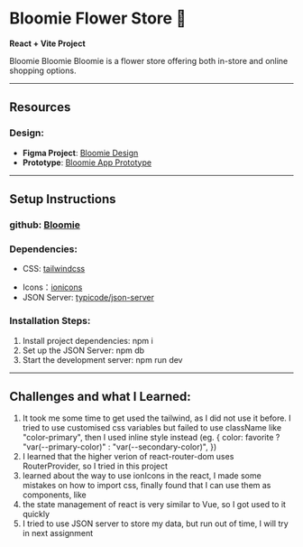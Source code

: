 # Bloomie Flower Store 🌸

**React + Vite Project**

Bloomie Bloomie Bloomie is a flower store offering both in-store and online shopping options.

---

## Resources

### Design:

- **Figma Project**: [Bloomie Design](https://www.figma.com/design/m24HAz42h3DNXgcbUf4PFJ/Bloomie?node-id=0-1&p=f&t=xv0EKzgGbUqhsPBj-0)
- **Prototype**: [Bloomie App Prototype](https://www.figma.com/proto/m24HAz42h3DNXgcbUf4PFJ/Bloomie?node-id=32-175&node-type=canvas&t=5SbDYwfoUMlI4P4f-0&scaling=min-zoom&content-scaling=fixed&page-id=0%3A1&starting-point-node-id=32%3A128&show-proto-sidebar=1)

---

## Setup Instructions

### github: [Bloomie](https://github.com/blueberryliaojuan/bloomie.git)

### Dependencies:

- CSS: [tailwindcss](https://tailwindcss.com/)
<!-- - classname: [classnames](https://www.npmjs.com/package/classnames) -->
- Icons：[ionicons](https://ionic.io/ionicons)
- JSON Server: [typicode/json-server](https://github.com/typicode/json-server)

### Installation Steps:

1. Install project dependencies: npm i
2. Set up the JSON Server:
   npm db
3. Start the development server: npm run dev

---

## Challenges and what I Learned:

1. It took me some time to get used the tailwind, as I did not use it before. I tried to use customised css variables but failed to use className like "color-primary", then I used inline style instead
   (eg. {
   color: favorite ? "var(--primary-color)" : "var(--secondary-color)",
   })
2. I learned that the higher verion of react-router-dom uses RouterProvider, so I tried in this project
3. learned about the way to use ionIcons in the react, I made some mistakes on how to import css, finally found that I can use them as components, like <IonIcon icon={heartOutline} className="text-lg" />
4. the state management of react is very similar to Vue, so I got used to it quickly
5. I tried to use JSON server to store my data, but run out of time, I will try in next assignment
